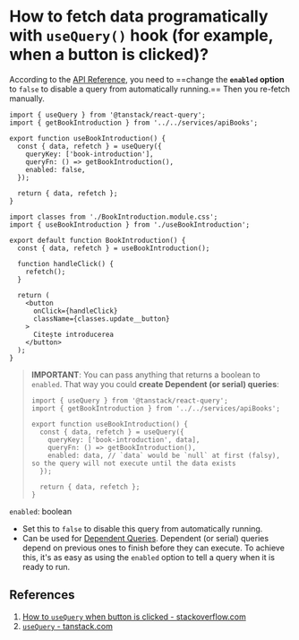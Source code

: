 # How to fetch data programatically with `useQuery()` hook (for example, when a button is clicked)?

According to the [API Reference](https://react-query.tanstack.com/reference/useQuery), you need to ==change the **`enabled` option** to `false` to disable a query from automatically running.== Then you re-fetch manually.

```react
import { useQuery } from '@tanstack/react-query';
import { getBookIntroduction } from '../../services/apiBooks';

export function useBookIntroduction() {
  const { data, refetch } = useQuery({
    queryKey: ['book-introduction'],
    queryFn: () => getBookIntroduction(),
    enabled: false,
  });

  return { data, refetch };
}
```

```react
import classes from './BookIntroduction.module.css';
import { useBookIntroduction } from './useBookIntroduction';

export default function BookIntroduction() {
  const { data, refetch } = useBookIntroduction();

  function handleClick() {
    refetch();
  }

  return (
    <button
      onClick={handleClick}
      className={classes.update__button}
    >
      Citește introducerea
    </button>
  );
}
```

> **IMPORTANT**: You can pass anything that returns a boolean to `enabled`. That way you could **create Dependent (or serial) queries**:
>
> ```react
> import { useQuery } from '@tanstack/react-query';
> import { getBookIntroduction } from '../../services/apiBooks';
> 
> export function useBookIntroduction() {
>   const { data, refetch } = useQuery({
>     queryKey: ['book-introduction', data],
>     queryFn: () => getBookIntroduction(),
>     enabled: data, // `data` would be `null` at first (falsy), so the query will not execute until the data exists
>   });
> 
>   return { data, refetch };
> }
> ```

`enabled`: boolean

- Set this to `false` to disable this query from automatically running.
- Can be used for [Dependent Queries](https://tanstack.com/query/v4/docs/react/guides/dependent-queries). Dependent (or serial) queries depend on previous ones to finish before they can execute. To achieve this, it's as easy as using the `enabled` option to tell a query when it is ready to run.

## References

1. [How to `useQuery` when button is clicked - stackoverflow.com](https://stackoverflow.com/questions/62340697/react-query-how-to-usequery-when-button-is-clicked)
1. [`useQuery` - tanstack.com](https://tanstack.com/query/latest/docs/react/reference/useQuery)